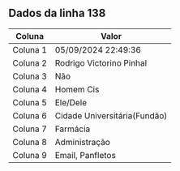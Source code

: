 ## Dados da linha 138

| Coluna | Valor |
|--------|-------|
| Coluna 1 | 05/09/2024 22:49:36 |
| Coluna 2 | Rodrigo Victorino Pinhal |
| Coluna 3 | Não |
| Coluna 4 | Homem Cis |
| Coluna 5 | Ele/Dele |
| Coluna 6 | Cidade Universitária(Fundão) |
| Coluna 7 | Farmácia |
| Coluna 8 | Administração |
| Coluna 9 | Email, Panfletos |
